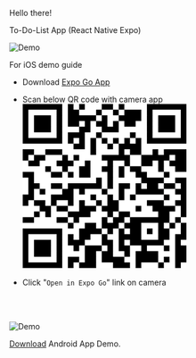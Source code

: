 Hello there!

To-Do-List App (React Native Expo)

![Demo](https://user-images.githubusercontent.com/150369058/283982971-34158411-e306-4ba4-95d0-1f314ce2bc39.gif)

For iOS demo guide

- Download [Expo Go App](https://apps.apple.com/us/app/expo-go/id982107779)

* Scan below QR code with camera app
  ![Expo QR code](./assets/todolist_expo.png)

- Click "`Open in Expo Go`" link on camera

<br/>

<br/>

![Demo](https://user-images.githubusercontent.com/150369058/283984372-0b0337ad-ff5c-4834-8f19-2fa2a63c684b.gif)

[Download](https://expo.dev/artifacts/eas/tV428Nng45xBpX6vPPd377.apk) Android App Demo.
